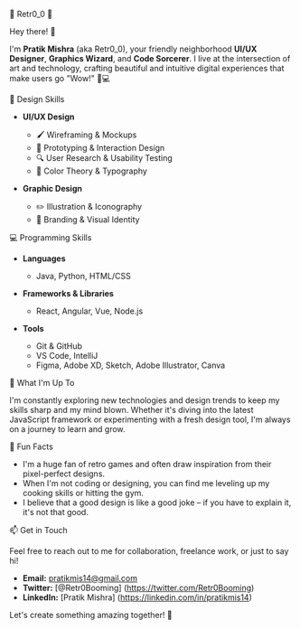 👾 Retr0_0 👾

Hey there! 👋

I'm **Pratik Mishra** (aka Retr0_0), your friendly neighborhood **UI/UX Designer**, **Graphics Wizard**, and **Code Sorcerer**. I live at the intersection of art and technology, crafting beautiful and intuitive digital experiences that make users go "Wow!" 🎨💻

🎨 Design Skills

- **UI/UX Design**
  - 🖌️ Wireframing & Mockups
  - 🧩 Prototyping & Interaction Design
  - 🔍 User Research & Usability Testing
  - 🌈 Color Theory & Typography

- **Graphic Design**
  - ✏️ Illustration & Iconography
  - 📐 Branding & Visual Identity

💻 Programming Skills

- **Languages**
  - Java, Python, HTML/CSS

- **Frameworks & Libraries**
  - React, Angular, Vue, Node.js

- **Tools**
  - Git & GitHub
  - VS Code, IntelliJ
  - Figma, Adobe XD, Sketch, Adobe Illustrator, Canva

 🚀 What I'm Up To

I'm constantly exploring new technologies and design trends to keep my skills sharp and my mind blown. Whether it's diving into the latest JavaScript framework or experimenting with a fresh design tool, I'm always on a journey to learn and grow.

🌟 Fun Facts

- I'm a huge fan of retro games and often draw inspiration from their pixel-perfect designs.
- When I'm not coding or designing, you can find me leveling up my cooking skills or hitting the gym.
- I believe that a good design is like a good joke – if you have to explain it, it's not that good.

📫 Get in Touch

Feel free to reach out to me for collaboration, freelance work, or just to say hi!

- **Email:** pratikmis14@gmail.com
- **Twitter:** [@Retr0Booming] (https://twitter.com/Retr0Booming)
- **LinkedIn:** [Pratik Mishra] (https://linkedin.com/in/pratikmis14)

Let's create something amazing together! 🚀
